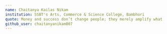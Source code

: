 ```yaml
---
name: Chaitanya Kailas Nikam
institution: SSBT's Arts, Commerce & Science College, Bambhori
quote: Money and success don’t change people; they merely amplify what is already there.
github_user: chaitanyanikam007
---
```

